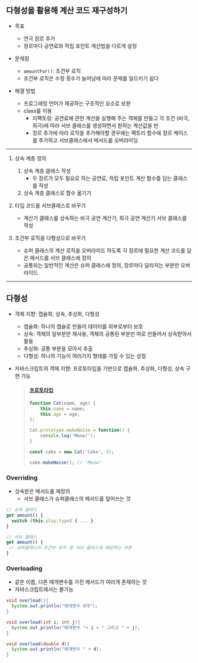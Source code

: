 ## 다형성을 활용해 계산 코드 재구성하기

- 목표
  - 연극 장르 추가
  - 장르마다 공연료와 적립 포인트 계산법을 다르게 설정

- 문제점
  - `amountFor()`: 조건부 로직
  - 조건부 로직은 수정 횟수가 늘어남에 따라 문제를 일으키기 쉽다

- 해결 방법
  - 프로그래밍 언어가 제공하는 구조적인 요소로 보완
  - class를 이용
    - 리팩토링: 공연료에 관한 계산을 실행해 주는 객체를 만들고 각 조건 (비극, 희극)에 따라 서브 클래스를 생성하면서 원하는 계산값을 반
    - 장르 추가에 따라 로직을 추가해야할 경우에는 팩토리 함수에 장르 케이스를 추가하고 서브클래스에서 메서드를 오버라이딩

---

1. 상속 계층 정의
   1. 상속 계층 클래스 작성
       - 두 장르가 모두 필요로 하는 공연료, 적립 포인트 계산 함수를 담는 클래스를 작성
   2. 상속 계층 클래스로 함수 옮기기

2. 타입 코드를 서브클래스로 바꾸기
   - 계산기 클래스를 상속하는 비극 공연 계산기, 희극 공연 계산기 서브 클래스를 작성

3. 조건부 로직을 다형성으로 바꾸기
   - 슈퍼 클래스의 계산 로직을 오버라이드 하도록 각 장르에 필요한 계산 코드를 담은 메서드를 서브 클래스에 정의
   - 공통되는 일반적인 계산은 슈퍼 클래스에 정의, 장르마다 달라지는 부분만 오버라이드
  
---

## 다형성
- 객체 지향: 캡슐화, 상속, 추상화, 다형성
  - 캡슐화: 하나의 캡슐로 만들어 데이터를 외부로부터 보호
  - 상속: 객체의 일부분만 재사용, 객체의 공통된 부분만 따로 만들어서 상속받아서 활용
  - 추상화: 공통 부분을 모아서 추출
  - 다형성: 하나의 기능이 여러가지 형태를 가질 수 있는 성질


- 자바스크립트의 객체 지향: 프로토타입을 기반으로 캡슐화, 추상화, 다형성, 상속 구현 가능


  > #### [프로토타입](https://developer.mozilla.org/ko/docs/Learn/JavaScript/Objects/Classes_in_JavaScript)
  > ``` js
  > function Cat(name, age) {
  >     this.name = name;
  >     this.age = age;
  > };
  >
  > Cat.prototype.makeNoise = function() {
  >     console.log('Meow!');
  > }
  >
  > const cake = new Cat('Cake', 3);
  >
  > cake.makeNoise(); // 'Meow!'
  > ```
  >



### Overriding
- 상속받은 메서드를 재정의
   - 서브 클래스가 슈퍼클래스의 메서드를 덮어쓰는 것

``` js
// 슈퍼 클래스
get amount() {
  switch (this.play.type) { ... }
}

// 서브 클래스
get amount() {
 // 슈퍼클래스의 조건부 로직 중 서브 클래스에 해당하는 부분
}
```

### Overloading
- 같은 이름, 다른 매개변수를 가진 메서드가 여러개 존재하는 것
- 자바스크립트에서는 불가능

``` java
void overload(){
  System.out.println("매개변수 0개");
}

void overload(int i, int j){
  System.out.println("매개변수 "+ i + " 그리고 " + j);
}

void overload(double d){
  System.out.println("매개변수 " + d);
}
```
